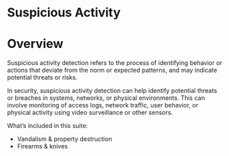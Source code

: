 # **Suspicious Activity**

# Overview

Suspicious activity detection refers to the process of identifying behavior or actions that deviate from the norm or expected patterns, and may indicate potential threats or risks. 

In security, suspicious activity detection can help identify potential threats or breaches in systems, networks, or physical environments. This can involve monitoring of access logs, network traffic, user behavior, or physical activity using video surveillance or other sensors.

What’s included in this suite:

- Vandalism & property destruction
- Firearms & knives